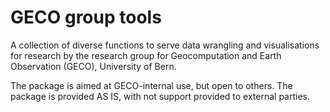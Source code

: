 # GECO group tools

A collection of diverse functions to serve data wrangling and visualisations for research by the research group for Geocomputation and Earth Observation (GECO), University of Bern. 

The package is aimed at GECO-internal use, but open to others. The package is provided AS IS, with not support provided to external parties.
